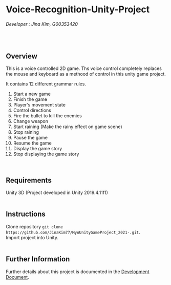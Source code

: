 # Voice-Recognition-Unity-Project
###### Developer : Jina Kim, G00353420  
<br>


## Overview

This is a voice controlled 2D game.
Ths voice control completely replaces the mouse and keyboard as a methood of control in this unity game project.

It contains 12 different grammar rules.
1. Start a new game
2. Finish the game
3. Player's movement state
4. Control directions
5. Fire the bullet to kill the enemies
6. Change weapon
7. Start raining (Make the rainy effect on game scene)
8. Stop raining
9. Pause the game
10. Resume the game
11. Display the game story
12. Stop displaying the game story
<br>


## Requirements

Unity 3D (Project developed in Unity 2019.4.11f1)  
<br>

## Instructions

Clone repository `git clone https://github.com/JinaKim77/MyoUnityGameProject_2021-.git`.  
Import project into Unity.  
<br>

## Further Information

Further details about this project is documented in the [Development Document](https://github.com/JinaKim77/Voice-Recognition-Unity-Project/blob/master/JINA_KIM_G00353420.pdf).  
